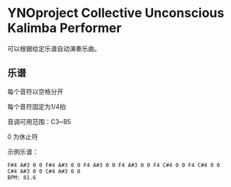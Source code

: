 # YNOproject Collective Unconscious Kalimba Performer

可以根据给定乐谱自动演奏乐曲。

## 乐谱

每个音符以空格分开

每个音符固定为1/4拍

音调可用范围：C3~B5

0 为休止符

示例乐谱：

```text
F#4 A#3 0 0 F#4 A#3 0 0 F4 A#3 0 0 F4 A#3 0 0 F4 C#4 0 0 F4 C#4 0 0 C#4 A#3 0 0 C#4 A#3 0 0
BPM: 81.6
```
